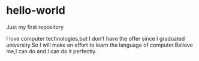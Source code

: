 # hello-world
Just my first repository

I love computer technologies,but I don't have the offer since I graduated university.So 
I will make an effort to learn the language of computer.Believe me,I can do and I can do it perfectly.
